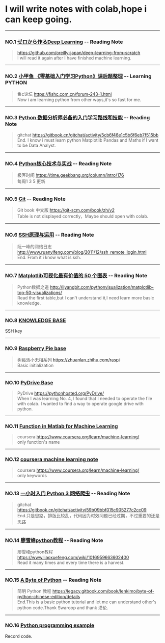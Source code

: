 # I will write notes with colab,hope i can keep going.
*  *  * 
### NO.1  [ゼロから作るDeep Learning](https://github.com/ccloveak/Study_Notes/blob/master/deep_learning_from_scratch.ipynb) --  Reading Note
>https://github.com/oreilly-japan/deep-learning-from-scratch   
I will read it again after I have finished machine learning.
*  *  * 
### NO.2  [小甲鱼 《零基础入门学习Python》课后题整理](https://github.com/ccloveak/Study_Notes/blob/master/%E5%B0%8F%E7%94%B2%E9%B1%BCpython%E8%AF%BE%E5%90%8E%E9%A2%98.ipynb) -- Learning PYTHON
>鱼c论坛  https://fishc.com.cn/forum-243-1.html  
Now i am learning python from other ways,it's so fast for me.
*  *  * 
### NO.3  [Python 数据分析师必备的入门学习路线和技能](https://github.com/ccloveak/Study_Notes/blob/master/Python_%E6%95%B0%E6%8D%AE%E5%88%86%E6%9E%90%E5%B8%88%E5%BF%85%E5%A4%87%E7%9A%84%E5%85%A5%E9%97%A8%E5%AD%A6%E4%B9%A0%E8%B7%AF%E7%BA%BF%E5%92%8C%E6%8A%80%E8%83%BD.ipynb)  --  Reading Note
>gitchat https://gitbook.cn/gitchat/activity/5cb6f46e1c5b6f6eb7f515bb    
End. I know i must learn python Matplotlib Pandas and Maths if I want to be Data Analyst.
*  *  * 
### NO.4  [Python核心技术与实战](https://github.com/ccloveak/Study_Notes/blob/master/Python%E6%A0%B8%E5%BF%83%E6%8A%80%E6%9C%AF%E4%B8%8E%E5%AE%9E%E6%88%98.ipynb)  --  Reading Note
>极客时间 https://time.geekbang.org/column/intro/176  
每周1 3 5 更新
*  *  *
### NO.5  [Git](https://github.com/ccloveak/Study_Notes/blob/master/Git.ipynb) --  Reading Note
>Git book 中文版 https://git-scm.com/book/zh/v2    
Table is not displayed correctly，Maybe should open with colab.
*  *  *
### NO.6  [SSH原理与运用](https://github.com/ccloveak/Study_Notes/blob/master/SSH%E5%8E%9F%E7%90%86%E4%B8%8E%E8%BF%90%E7%94%A8.ipynb) --  Reading Note
>阮一峰的网络日志 http://www.ruanyifeng.com/blog/2011/12/ssh_remote_login.html  
End. From it i know what is ssh.
*  *  *
### NO.7  [Matplotlib可视化最有价值的 50 个图表](https://github.com/ccloveak/Study_Notes/blob/master/Matplotlib%E5%8F%AF%E8%A7%86%E5%8C%96%E6%9C%80%E6%9C%89%E4%BB%B7%E5%80%BC%E7%9A%84_50_%E4%B8%AA%E5%9B%BE%E8%A1%A8.ipynb) --  Reading Note
>Python数据之道 http://liyangbit.com/pythonvisualization/matplotlib-top-50-visualizations/    
Read the first table,but I can't understand it,I need learn more basic knowledge.
*  *  *
### NO.8  [KNOWLEDGE BASE](https://github.com/ccloveak/Study_Notes/blob/master/Knowledge_Base.ipynb)
SSH key  
*  *  *
### NO.9  [Raspberry Pie base](https://github.com/ccloveak/Study_Notes/blob/master/Raspberry_Pie_Base.ipynb)  
>树莓派小无相系列 https://zhuanlan.zhihu.com/raspi  
Basic initialization 
*  *  *
### NO.10 [PyDrive Base](https://github.com/ccloveak/Study_Notes/blob/master/PyDrive_Base.ipynb)
>PyDrive https://pythonhosted.org/PyDrive/    
When I was learning No. 4, I found that I needed to operate the file with colab. I wanted to find a way to operate  google drive with python.
*  *  *
### NO.11 [Function in Matlab for Machine Learning](https://github.com/ccloveak/Study_Notes/blob/master/Function_in_Matlab_for_Machine_Learning.ipynb)
>coursera https://www.coursera.org/learn/machine-learning/    
only function's name
*  *  *
### NO.12 [coursera machine learning note](https://github.com/ccloveak/Study_Notes/blob/master/coursera_machine_learning_note.ipynb)
>coursera https://www.coursera.org/learn/machine-learning/  
only keywords
*  *  *
### NO.13 [一小时入门 Python 3 网络爬虫](https://github.com/ccloveak/Study_Notes/blob/master/%E4%B8%80%E5%B0%8F%E6%97%B6%E5%85%A5%E9%97%A8_Python_3_%E7%BD%91%E7%BB%9C%E7%88%AC%E8%99%AB.ipynb)  --  Reading Note
>gitchat https://gitbook.cn/gitchat/activity/59b09bbf015c905277c2cc09  
End.只是思路，排版比较乱，代码因为时效问题已经过期，不过重要的还是思路
*  *  *
### NO.14 [廖雪峰python教程](https://github.com/ccloveak/Study_Notes/blob/master/liaoxuefeng_python.ipynb) --  Reading Note
>廖雪峰python教程 https://www.liaoxuefeng.com/wiki/1016959663602400  
Read it many times and every time there is a harvest.
*  *  *
### NO.15 [A Byte of Python](https://github.com/ccloveak/Study_Notes/blob/master/A_Byte_of_Python.ipynb)  --  Reading Note
>简明 Python 教程 https://legacy.gitbook.com/book/lenkimo/byte-of-python-chinese-edition/details  
End.This is a basic python tutorial and let me can understand other's python code.Thank Swaroop and thank 漠伦. 
*  *  *
### NO.16  [Python programming example](https://github.com/ccloveak/Study_Notes/blob/master/python%E7%BC%96%E7%A8%8B%E9%80%9F%E6%9F%A5.ipynb)
Record code.
